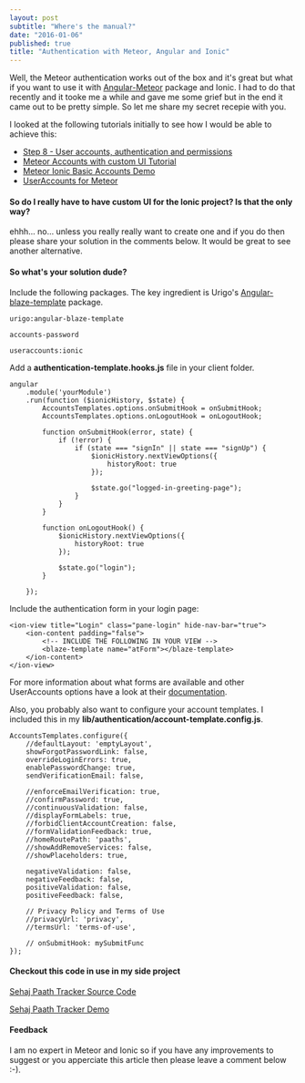 ```yaml
---
layout: post
subtitle: "Where's the manual?"
date: "2016-01-06"
published: true
title: "Authentication with Meteor, Angular and Ionic"
---
```


Well, the Meteor authentication works out of the box and it's great but what if you want to use it with [Angular-Meteor](http://www.angular-meteor.com/) package and Ionic. I had to do that recently and it tooke me a while and gave me some grief but in the end it came out to be pretty simple. So let me share my secret recepie with you.

I looked at the following tutorials initially to see how I would be able to achieve this:

- [Step 8 - User accounts, authentication and permissions](http://www.angular-meteor.com/tutorials/socially/angular1/user-accounts-authentication-and-permissions)
- [Meteor Accounts with custom UI Tutorial](https://www.codetutorial.io/meteor-accounts-custom-ui-tutorial/)
- [Meteor Ionic Basic Accounts Demo](https://github.com/aaronksaunders/meteor-ionic-demo2/blob/master/README.md)
- [UserAccounts for Meteor](https://useraccounts.meteor.com/)


#### So do I really have to have custom UI for the Ionic project? Is that the only way?
ehhh... no... unless you really really want to create one and if you do then please share your solution in the comments below. It would be great to see another alternative.

#### So what's your solution dude?
Include the following packages. The key ingredient is Urigo's [Angular-blaze-template](https://github.com/Urigo/angular-blaze-template/) package.

```
urigo:angular-blaze-template

accounts-password

useraccounts:ionic
```

Add a **authentication-template.hooks.js** file in your client folder.

```
angular
    .module('yourModule')
    .run(function ($ionicHistory, $state) {
		AccountsTemplates.options.onSubmitHook = onSubmitHook;
		AccountsTemplates.options.onLogoutHook = onLogoutHook;
		
		function onSubmitHook(error, state) {
			if (!error) {
				if (state === "signIn" || state === "signUp") {
					$ionicHistory.nextViewOptions({
						historyRoot: true
					});

					$state.go("logged-in-greeting-page");
				}
			}
		}

		function onLogoutHook() {
			$ionicHistory.nextViewOptions({
				historyRoot: true
			});

			$state.go("login");
		}

    });
```

Include the authentication form in your login page:

```
<ion-view title="Login" class="pane-login" hide-nav-bar="true">
    <ion-content padding="false">
    	<!-- INCLUDE THE FOLLOWING IN YOUR VIEW -->
        <blaze-template name="atForm"></blaze-template>
    </ion-content>
</ion-view>
```

For more information about what forms are available and other UserAccounts options have a look at their [documentation](https://github.com/meteor-useraccounts/core/blob/master/Guide.md).

Also, you probably also want to configure your account templates. I included this in my **lib/authentication/account-template.config.js**.

```
AccountsTemplates.configure({
    //defaultLayout: 'emptyLayout',
    showForgotPasswordLink: false,
    overrideLoginErrors: true,
    enablePasswordChange: true,
    sendVerificationEmail: false,

    //enforceEmailVerification: true,
    //confirmPassword: true,
    //continuousValidation: false,
    //displayFormLabels: true,
    //forbidClientAccountCreation: false,
    //formValidationFeedback: true,
    //homeRoutePath: 'paaths',
    //showAddRemoveServices: false,
    //showPlaceholders: true,

    negativeValidation: false,
    negativeFeedback: false,
    positiveValidation: false,
    positiveFeedback: false,

    // Privacy Policy and Terms of Use
    //privacyUrl: 'privacy',
    //termsUrl: 'terms-of-use',
	
	// onSubmitHook: mySubmitFunc
});
```

#### Checkout this code in use in my side project
[Sehaj Paath Tracker Source Code](https://github.com/kmlprtsng/SehajPaathTracker)

[Sehaj Paath Tracker Demo](http://sehajpaathtracker.meteor.com/)

#### Feedback
I am no expert in Meteor and Ionic so if you have any improvements to suggest or you apperciate this article then please leave a comment below :-).
